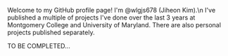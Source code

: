 Welcome to my GitHub profile page!
I'm @wlgjs678 (Jiheon Kim).\n
I've published a multiple of projects I've done over the last 3 years at Montgomery College and University of Maryland.
There are also personal projects published separately.

TO BE COMPLETED...

<!---
wlgjs678/wlgjs678 is a ✨ special ✨ repository because its `README.md` (this file) appears on your GitHub profile.
You can click the Preview link to take a look at your changes.
--->
